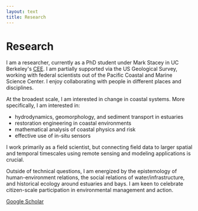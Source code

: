 ```yaml
---
layout: text
title: Research
---
```


# Research

I am a researcher, currently as a PhD student under Mark Stacey in UC Berkeley's <a href="https://ce.berkeley.edu/">CEE</a>. I am partially supported via the US Geological Survey, working with federal scientists out of the Pacific Coastal and Marine Science Center.  I enjoy collaborating with people in different places and disciplines. 

At the broadest scale, I am interested in change in coastal systems. More specifically, I am interested in:

- hydrodynamics, geomorphology, and sediment transport in estuaries
- restoration engineering in coastal environments
- mathematical analysis of coastal physics and risk
- effective use of in-situ sensors 

I work primarily as a field scientist, but connecting field data to larger spatial and temporal timescales using remote sensing and modeling applications is crucial. 

Outside of technical questions, I am energized by the epistemology of human-environment relations, the social relations of water/infrastructure, and historical ecology around estuaries and bays. I am keen to celebrate citizen-scale participation in environmental management and action. 

[Google Scholar](https://scholar.google.com/citations?user=1xjkTv0AAAAJ&hl=en&oi=ao)
